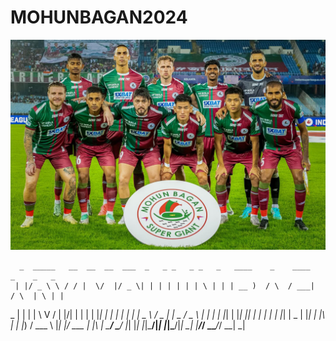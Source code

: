 # MOHUNBAGAN2024



![Alt text](image.jpg)


      _  _____   __  __  __  ___  _   _ _   _ _   _   ____    _    ____    _    _   _ 
     | |/ _ \ \ / / |  \/  |/ _ \| | | | | | | \ | | | __ )  / \  / ___|  / \  | \ | |
  _  | | | | \ V /  | |\/| | | | | |_| | | | |  \| | |  _ \ / _ \| |  _  / _ \ |  \| |
 | |_| | |_| || |   | |  | | |_| |  _  | |_| | |\  | | |_) / ___ \ |_| |/ ___ \| |\  |
  \___/ \___/ |_|   |_|  |_|\___/|_| |_|\___/|_| \_| |____/_/   \_\____/_/   \_\_| \_|
                                                                                      

                                                                                                                        
                                                                                                                                                                                                
                                                                                                                                                                    
                                                                                      

                                                                                                                                                                                                
                                                                                                                                                                                                
                                                                                                                                                                                                
                                                                                                                                                                                                
                                                                                                                                                                                                
                                                                                                                                                                                                
                                                                                                                                                                                                
                                                                                                                                                                                                
